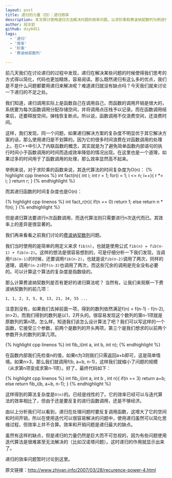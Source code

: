 ```yaml
---
layout: post
title: 递归的力量（四）：递归效率
description: 本文探讨使用递归方法解决问题的效率问题。以求阶乘和费波纳契数列为例进行分析和讨论。
author: 段志岩
github: dzy0451
tags:
  - '递归'
  - '效率'
  - '阶乘'
  - '费波纳契数列'

---
```


前几天我们在讨论递归的过程中发现，递归在解决某些问题的时候使得我们思考的方式得以简化，代码也更加精炼，容易阅读。那么既然递归有这么多的优点，我们是不是什么问题都要用递归来解决呢？难道递归就没有缺点吗？今天我们就来讨论一下递归的不足之处。

我们知道，递归调用实际上是函数自己在调用自己，而函数的调用开销是很大的，系统要为每次函数调用分配存储空间，并将调用点压栈予以记录。而在函数调用结束后，还要释放空间，弹栈恢复断点。所以说，函数调用不仅浪费空间，还浪费时间。

这样，我们发现，同一个问题，如果递归解决方案的复杂度不明显优于其它解决方案的话，那么使用递归是不划算的。因为它的很多时间浪费在对函数调用的处理上。在C++中引入了内联函数的概念，其实就是为了避免简单函数内部语句的执行时间小于函数调用的时间而造成效率降低的情况出现。在这里也是一个道理，如果过多的时间用于了函数调用的处理，那么效率显然高不起来。

举例来说，对于求阶乘的函数来说，其迭代算法的时间复杂度为O(n)：
{% highlight cpp linenos %}
int fact(n){
     int i;
     int r = 1;
     for(i = 1; i &lt;= n; i++){
          r *= i;
     }
     return r;
}
{% endhighlight %}

而其递归函数的时间复杂度也是O(n)：

{% highlight cpp linenos %}
int fact_r(n){
    if(n == 0)
         return 1;
    else
         return n * f(n);
}
{% endhighlight %}

但是递归算法要进行n次函数调用，而迭代算法则只需要进行n次迭代而已。其效率上的差异是很显著的。

我们再来看看之前我们讨论的<a href="http://article.pureweber.com/article/recursive-power-1/">费波纳契数列</a>问题。

我们当时使用的是简单的用定义来求 `fib(n)`，也就是使用公式 `fib(n) = fib(n-1) + fib(n-2)`。这样的想法是很容易想到的，可是仔细分析一下我们发现，当调用`fib(n-1)`的时候，还要调用`fib(n-2)`，也就是说`fib(n-2)`调用了两次，同样的道理，调用`f(n-2)`时`f(n-3)`也调用了两次，而这些冗余的调用是完全没有必要的。可以计算这个算法的复杂度是指数级的。

那么计算费波纳契数列是否有更好的递归算法呢？ 当然有。让我们来观察一下费波纳契数列的前几项：

`1, 1, 2, 3, 5, 8, 13, 21, 34, 55 ...`

注意到没有，如果我们去掉前面一项，得到的数列依然满足f(n) = f(n-1) - f(n-2), (n&gt;2)，而我们得到的数列是以1，2开头的。很容易发现这个数列的第n-1项就是原数列的第n项。怎么样，知道我们该怎么设计算法了吧？我们可以写这样的一个函数，它接受三个参数，前两个是数列的开头两项，第三个是我们想求的以前两个参数开头的数列的第几项。

{% highlight cpp linenos %}
int fib_i(int a, int b, int n);
{% endhighlight %}

在函数内部我们先检查n的值，如果n为3则我们只需返回a+b即可，这是简单情境。如果n&gt;3，那么我们就调用f(b, a+b, n-1)，这样我们就缩小了问题的规模（从求第n项变成求第n-1项）。好了，最终代码如下：

{% highlight cpp linenos %}
int fib_i(int a, int b , int n){
    if(n == 3)
         return a+b;
    else
         return fib_i(b, a+b, n-1);
}
{% endhighlight %}

这样得到的算法复杂度是`O(n)`的。已经是线性的了。它的效率已经可以与迭代算法的效率相比了，但由于还是要反复的进行函数调用，还是不够经济。

由以上分析我们可以看到，递归在处理问题时要反复调用函数，这增大了它的空间和时间开销，所以在使用迭代可以很容易解决的问题中，使用递归虽然可以简化思维过程，但效率上并不合算。效率和开销问题是递归最大的缺点。

虽然有这样的缺点，但是递归的力量仍然是巨大而不可忽视的，因为有些问题使用迭代算法是很难甚至无法解决的（比如汉诺塔问题）。这时递归的作用就显示出来了。

递归的效率问题暂时讨论到这里。

原文链接：<a href="http://www.zhiyan.info/2007/03/28/recurence-power-4.html">http://www.zhiyan.info/2007/03/28/recurence-power-4.html</a>
